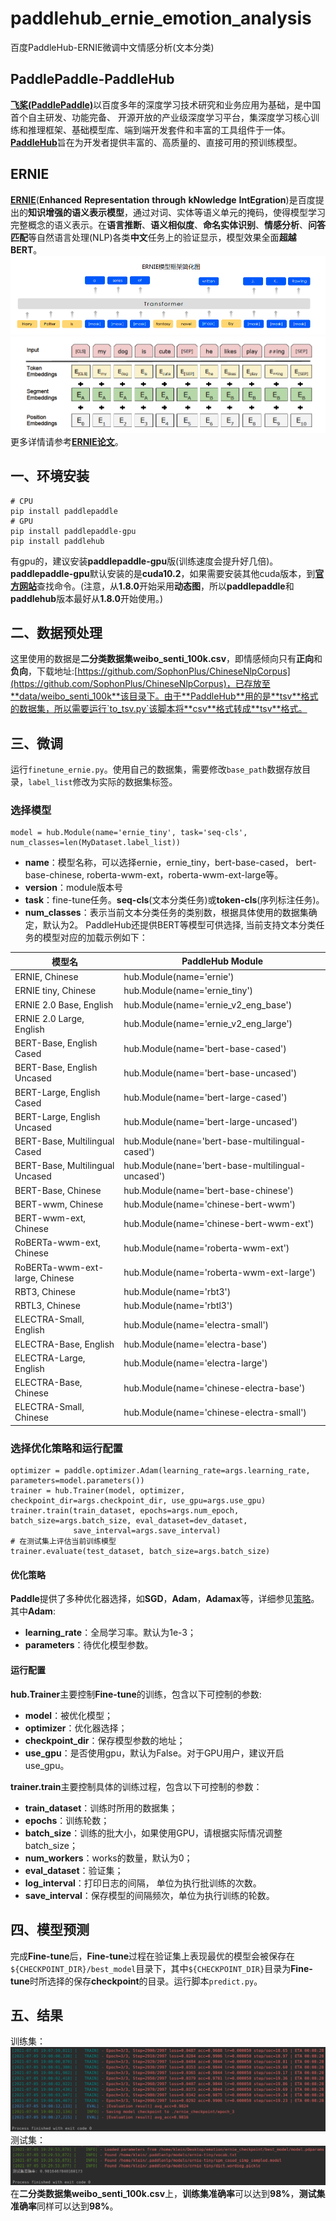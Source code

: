 # paddlehub_ernie_emotion_analysis
百度PaddleHub-ERNIE微调中文情感分析(文本分类)
## PaddlePaddle-PaddleHub
[**飞桨(PaddlePaddle)**](https://github.com/PaddlePaddle/Paddle)以百度多年的深度学习技术研究和业务应用为基础，是中国首个自主研发、功能完备、 开源开放的产业级深度学习平台，集深度学习核心训练和推理框架、基础模型库、端到端开发套件和丰富的工具组件于一体。[**PaddleHub**](https://github.com/PaddlePaddle/PaddleHub)旨在为开发者提供丰富的、高质量的、直接可用的预训练模型。
## ERNIE
[**ERNIE**](https://github.com/PaddlePaddle/ERNIE)(**Enhanced** **Representation** **through** **kNowledge** **IntEgration**)是百度提出的**知识增强的语义表示模型**，通过对词、实体等语义单元的掩码，使得模型学习完整概念的语义表示。在**语言推断**、**语义相似度**、**命名实体识别**、**情感分析**、**问答匹配**等自然语言处理(NLP)各类**中文**任务上的验证显示，模型效果全面**超越BERT**。
![ERNIE](https://github.com/zhenhao-huang/paddlehub_ernie_emotion_analysis/blob/main/pictures/ernie1.png)
![ERNIE](https://github.com/zhenhao-huang/paddlehub_ernie_emotion_analysis/blob/main/pictures/ernie2.png)
更多详情请参考[**ERNIE论文**](https://arxiv.org/pdf/1904.09223.pdf)。
## 一、环境安装
    # CPU
    pip install paddlepaddle
    # GPU
    pip install paddlepaddle-gpu
    pip install paddlehub
有gpu的，建议安装**paddlepaddle-gpu**版(训练速度会提升好几倍)。**paddlepaddle-gpu**默认安装的是**cuda10.2**，如果需要安装其他cuda版本，到[**官方网站**](https://www.paddlepaddle.org.cn/install/quick?docurl=/documentation/docs/zh/install/pip/linux-pip.html)查找命令。(注意，从**1.8.0**开始采用**动态图**，所以**paddlepaddle**和**paddlehub**版本最好从**1.8.0**开始使用。)
## 二、数据预处理
这里使用的数据是**二分类数据集weibo_senti_100k.csv**，即情感倾向只有**正向**和**负向**，下载地址:[https://github.com/SophonPlus/ChineseNlpCorpus](https://github.com/SophonPlus/ChineseNlpCorpus)，已存放至**data/weibo_senti_100k**该目录下。由于**PaddleHub**用的是**tsv**格式的数据集，所以需要运行`to_tsv.py`该脚本将**csv**格式转成**tsv**格式。
## 三、微调
运行`finetune_ernie.py`。使用自己的数据集，需要修改`base_path`数据存放目录，`label_list`修改为实际的数据集标签。
### 选择模型
    model = hub.Module(name='ernie_tiny', task='seq-cls', num_classes=len(MyDataset.label_list))
* **name**：模型名称，可以选择ernie，ernie_tiny，bert-base-cased， bert-base-chinese, roberta-wwm-ext，roberta-wwm-ext-large等。
* **version**：module版本号
* **task**：fine-tune任务。**seq-cls**(文本分类任务)或**token-cls**(序列标注任务)。
* **num_classes**：表示当前文本分类任务的类别数，根据具体使用的数据集确定，默认为2。
PaddleHub还提供BERT等模型可供选择, 当前支持文本分类任务的模型对应的加载示例如下： 

|模型名|PaddleHub Module|
|--|--|
|ERNIE, Chinese|hub.Module(name='ernie')|
|ERNIE tiny, Chinese|hub.Module(name='ernie_tiny')|
|ERNIE 2.0 Base, English|hub.Module(name='ernie_v2_eng_base')|
|ERNIE 2.0 Large, English|hub.Module(name='ernie_v2_eng_large')|
|BERT-Base, English Cased|hub.Module(name='bert-base-cased')|
|BERT-Base, English Uncased|hub.Module(name='bert-base-uncased')|
|BERT-Large, English Cased|hub.Module(name='bert-large-cased')|
|BERT-Large, English Uncased|hub.Module(name='bert-large-uncased')|
|BERT-Base, Multilingual Cased|hub.Module(nane='bert-base-multilingual-cased')|
|BERT-Base, Multilingual Uncased|hub.Module(nane='bert-base-multilingual-uncased')|
|BERT-Base, Chinese|hub.Module(name='bert-base-chinese')|
|BERT-wwm, Chinese|hub.Module(name='chinese-bert-wwm')|
|BERT-wwm-ext, Chinese|hub.Module(name='chinese-bert-wwm-ext')|
|RoBERTa-wwm-ext, Chinese|hub.Module(name='roberta-wwm-ext')|
|RoBERTa-wwm-ext-large, Chinese|hub.Module(name='roberta-wwm-ext-large')|
|RBT3, Chinese|hub.Module(name='rbt3')|
|RBTL3, Chinese|hub.Module(name='rbtl3')|
|ELECTRA-Small, English|hub.Module(name='electra-small')|
|ELECTRA-Base, English|hub.Module(name='electra-base')|
|ELECTRA-Large, English|hub.Module(name='electra-large')|
|ELECTRA-Base, Chinese|hub.Module(name='chinese-electra-base')|
|ELECTRA-Small, Chinese|hub.Module(name='chinese-electra-small')|
### 选择优化策略和运行配置
    optimizer = paddle.optimizer.Adam(learning_rate=args.learning_rate, parameters=model.parameters())
    trainer = hub.Trainer(model, optimizer, checkpoint_dir=args.checkpoint_dir, use_gpu=args.use_gpu)
    trainer.train(train_dataset, epochs=args.num_epoch, batch_size=args.batch_size, eval_dataset=dev_dataset,
                  save_interval=args.save_interval)
    # 在测试集上评估当前训练模型
    trainer.evaluate(test_dataset, batch_size=args.batch_size)
#### 优化策略
**Paddle**提供了多种优化器选择，如**SGD**，**Adam**，**Adamax**等，详细参见[策略](https://www.paddlepaddle.org.cn/documentation/docs/zh/api/paddle/optimizer/Overview_cn.html)。其中**Adam**:
* **learning_rate**：全局学习率。默认为1e-3；
* **parameters**：待优化模型参数。
#### 运行配置
**hub.Trainer**主要控制**Fine-tune**的训练，包含以下可控制的参数: 
* **model**：被优化模型；
* **optimizer**：优化器选择；
* **checkpoint_dir**：保存模型参数的地址；
* **use_gpu**：是否使用gpu，默认为False。对于GPU用户，建议开启use_gpu。

**trainer.train**主要控制具体的训练过程，包含以下可控制的参数：
* **train_dataset**：训练时所用的数据集；
* **epochs**：训练轮数；
* **batch_size**：训练的批大小，如果使用GPU，请根据实际情况调整batch_size；
* **num_workers**：works的数量，默认为0；
* **eval_dataset**：验证集；
* **log_interval**：打印日志的间隔， 单位为执行批训练的次数。
* **save_interval**：保存模型的间隔频次，单位为执行训练的轮数。
## 四、模型预测
完成**Fine-tune**后，**Fine-tune**过程在验证集上表现最优的模型会被保存在`${CHECKPOINT_DIR}/best_model`目录下，其中`${CHECKPOINT_DIR}`目录为**Fine-tune**时所选择的保存**checkpoint**的目录。运行脚本`predict.py`。
## 五、结果
训练集：
![](https://github.com/zhenhao-huang/paddlehub_ernie_emotion_analysis/blob/main/pictures/result1.png)
测试集：
![](https://github.com/zhenhao-huang/paddlehub_ernie_emotion_analysis/blob/main/pictures/result2.png)
在**二分类数据集weibo_senti_100k.csv**上，**训练集准确率**可以达到**98%**，**测试集准确率**同样可以达到**98%**。

